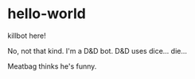# hello-world

killbot here!

No, not that kind. I'm a D&D bot. D&D uses dice... die...

Meatbag thinks he's funny.
